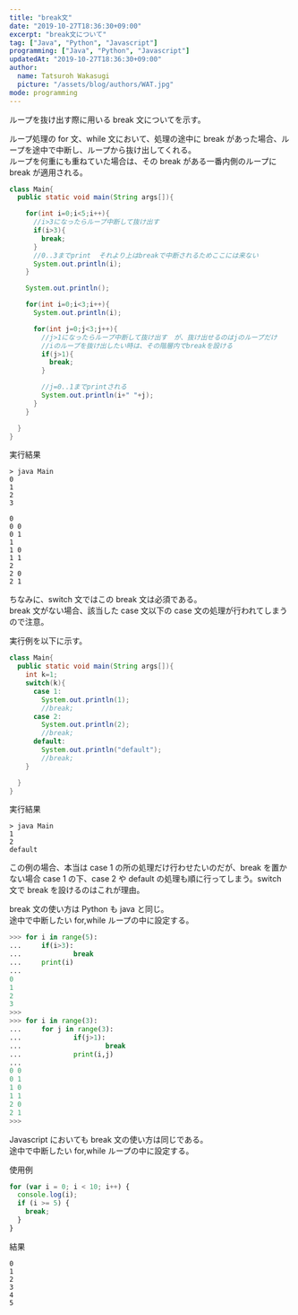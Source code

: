 ```yaml
---
title: "break文"
date: "2019-10-27T18:36:30+09:00"
excerpt: "break文について"
tag: ["Java", "Python", "Javascript"]
programming: ["Java", "Python", "Javascript"]
updatedAt: "2019-10-27T18:36:30+09:00"
author:
  name: Tatsuroh Wakasugi
  picture: "/assets/blog/authors/WAT.jpg"
mode: programming
---
```


ループを抜け出す際に用いる break 文についてを示す。

<div class="note_content_by_programming_language" id="note_content_Java">

ループ処理の for 文、while 文において、処理の途中に break があった場合、ループを途中で中断し、ループから抜け出してくれる。  
ループを何重にも重ねていた場合は、その break がある一番内側のループに break が適用される。

```java
class Main{
  public static void main(String args[]){

    for(int i=0;i<5;i++){
      //i>3になったらループ中断して抜け出す
      if(i>3){
        break;
      }
      //0..3までprint  それより上はbreakで中断されるためここには来ない
      System.out.println(i);
    }

    System.out.println();

    for(int i=0;i<3;i++){
      System.out.println(i);

      for(int j=0;j<3;j++){
        //j>1になったらループ中断して抜け出す　が、抜け出せるのはjのループだけ
        //iのループを抜け出したい時は、その階層内でbreakを設ける
        if(j>1){
          break;
        }

        //j=0..1までprintされる
        System.out.println(i+" "+j);
      }
    }

  }
}
```

実行結果

```
> java Main
0
1
2
3

0
0 0
0 1
1
1 0
1 1
2
2 0
2 1
```

ちなみに、switch 文ではこの break 文は必須である。  
break 文がない場合、該当した case 文以下の case 文の処理が行われてしまうので注意。

実行例を以下に示す。

```java
class Main{
  public static void main(String args[]){
    int k=1;
    switch(k){
      case 1:
        System.out.println(1);
        //break;
      case 2:
        System.out.println(2);
        //break;
      default:
        System.out.println("default");
        //break;
    }

  }
}
```

実行結果

```
> java Main
1
2
default
```

この例の場合、本当は case 1 の所の処理だけ行わせたいのだが、break を置かない場合 case 1 の下、case 2 や default の処理も順に行ってしまう。switch 文で break を設けるのはこれが理由。

</div>
<div class="note_content_by_programming_language" id="note_content_Python">

break 文の使い方は Python も java と同じ。  
途中で中断したい for,while ループの中に設定する。

```python
>>> for i in range(5):
...     if(i>3):
...             break
...     print(i)
...
0
1
2
3
>>>
>>> for i in range(3):
...     for j in range(3):
...             if(j>1):
...                     break
...             print(i,j)
...
0 0
0 1
1 0
1 1
2 0
2 1
>>>
```

</div>
<div class="note_content_by_programming_language" id="note_content_Javascript">

Javascript においても break 文の使い方は同じである。  
途中で中断したい for,while ループの中に設定する。

使用例

```javascript
for (var i = 0; i < 10; i++) {
  console.log(i);
  if (i >= 5) {
    break;
  }
}
```

結果

```
0
1
2
3
4
5
```

</div>
